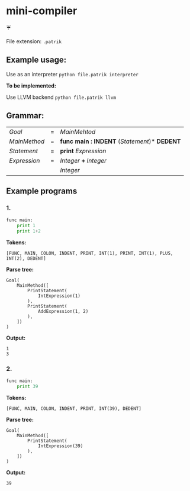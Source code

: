# mini-compiler
:umbrella:

File extension: `.patrik`

## Example usage:
Use as an interpreter
`python file.patrik interpreter`

__To be implemented:__

Use LLVM backend
`python file.patrik llvm`

## Grammar:

|               |   |                                                              |
|---------------|---|--------------------------------------------------------------|
| _Goal_        | = | _MainMehtod_                                                 |
| _MainMethod_  | = | __func__ __main__ __:__ __INDENT__ (_Statement_)* __DEDENT__  |
| _Statement_   | = | __print__ _Expression_                                       |
| _Expression_  | = | _Integer_ __+__ _Integer_                                    |
|               |   | _Integer_                                                    |

## Example programs

### 1.
```python
func main:
    print 1
    print 1+2
```
__Tokens:__
```
[FUNC, MAIN, COLON, INDENT, PRINT, INT(1), PRINT, INT(1), PLUS, INT(2), DEDENT]
```

__Parse tree:__
```
Goal(
    MainMethod([
        PrintStatement(
            IntExpression(1)
        ),
        PrintStatement(
            AddExpression(1, 2)
        ),
    ])
)
```

__Output:__
```
1
3
```
### 2.
```python
func main:
    print 39
```
__Tokens:__ 
```
[FUNC, MAIN, COLON, INDENT, PRINT, INT(39), DEDENT]
```

__Parse tree:__
```
Goal(
    MainMethod([
        PrintStatement(
            IntExpression(39)
        ),
    ])
)
```

__Output:__
```
39
```
